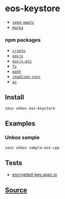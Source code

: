 
eos-keystore
====================









* [`seed-empty`](seed-empty.md)
* [`mocha`](mocha.md)
### npm packages
* [`crypto`](http://npmjs.com/package/crypto)
* [`eosjs`](http://npmjs.com/package/eosjs)
* [`eosjs-ecc`](http://npmjs.com/package/eosjs-ecc)
* [`fs`](http://npmjs.com/package/fs)
* [`path`](http://npmjs.com/package/path)
* [`readline-sync`](http://npmjs.com/package/readline-sync)
* [`os`](http://npmjs.com/package/os)


## Install
```bash
zeus unbox eos-keystore
```
## Examples
### Unbox sample
```bash
zeus unbox sample-eos-cpp
```










## Tests 
* [encrypted-key.spec.js](https://github.com/liquidapps-io/zeus-sdk/tree/master/boxes/groups/eos-sdk/eos-keystore/test/encrypted-key.spec.js)
## [Source](https://github.com/liquidapps-io/zeus-sdk/tree/master/boxes/groups/eos-sdk/eos-keystore)